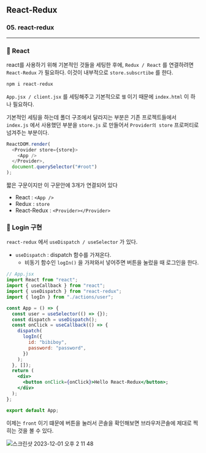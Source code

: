 ## React-Redux

### 05. react-redux

---

### 📌 React

react를 사용하기 위해 기본적인 것들을 세팅한 후에, `Redux / React` 를 연결하려면 `React-Redux` 가 필요하다. 이것이 내부적으로 `store.subscrtibe` 를 한다.

```js
npm i react-redux
```

`App.jsx / client.jsx` 를 세팅해주고 기본적으로 `웹` 이기 때문에 `index.html` 이 하나 필요하다.

기본적인 세팅을 하는데 폴더 구조에서 달라지는 부분은 기존 프로젝트들에서 `index.js` 에서 사용했던 부분을 `store.js` 로 만들어서 `Provider의 store` 프로퍼티로 넘겨주는 부분이다.

```js
ReactDOM.render(
  <Provider store={store}>
    <App />
  </Provider>,
  document.querySelector("#root")
);
```

짧은 구문이지만 이 구문안에 3개가 연결되어 있다

- React : `<App />`
- Redux : `store`
- React-Redux : `<Provider></Provider>`

### 📌 Login 구현

`react-redux` 에서 `useDispatch / useSelector` 가 있다.

- `useDispatch` : dispatch 함수를 가져온다.
  - 비동기 함수인 `logIn()` 을 가져와서 넣어주면 버튼을 눌렀을 때 로그인을 한다.

```jsx
// App.jsx
import React from "react";
import { useCallback } from "react";
import { useDispatch } from "react-redux";
import { logIn } from "./actions/user";

const App = () => {
  const user = useSelector(() => {});
  const dispatch = useDispatch();
  const onClick = useCallback(() => {
    dispatch(
      logIn({
        id: "bibiboy",
        password: "password",
      })
    );
  }, []);
  return (
    <div>
      <button onClick={onClick}>Hello React-Redux</button>;
    </div>
  );
};

export default App;
```

이제는 `front` 이기 떄문에 버튼을 눌러서 콘솔을 확인해보면 브라우저콘솔에 제대로 찍히는 것을 볼 수 있다.

![스크린샷 2023-12-01 오후 2 11 48](https://github.com/chromeheartz/TIL/assets/95161113/b9d9a62b-3730-4ae0-b453-94812b132af6)
